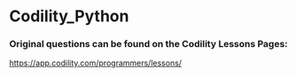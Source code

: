 # Codility_Python

### Original questions can be found on the Codility Lessons Pages:
https://app.codility.com/programmers/lessons/
